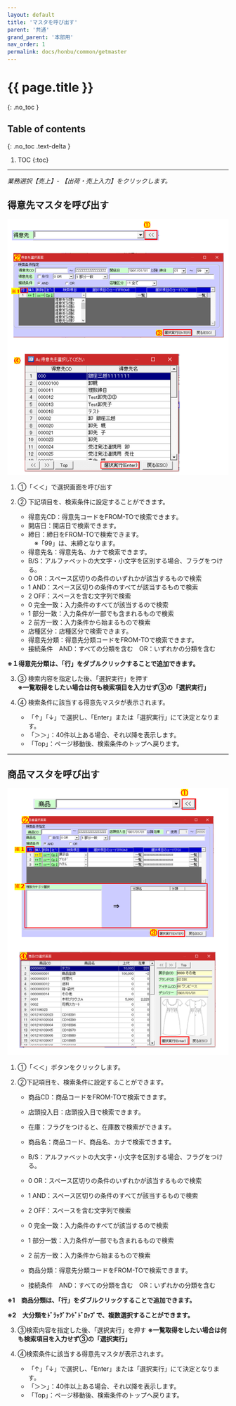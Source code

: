 ```yaml
---
layout: default
title: 'マスタを呼び出す'
parent: '共通'
grand_parent: '本部用'
nav_order: 1
permalink: docs/honbu/common/getmaster
---
```


# {{ page.title }}
{: .no_toc }

## Table of contents
{: .no_toc .text-delta }

1. TOC
{:toc}

---

*業務選択【売上】- 【出荷・売上入力】をクリックします。*

## 得意先マスタを呼び出す

![tokui search](/docs/00HONBU/img/10-common/tokui-search.PNG)

1. ①「＜＜」で選択画面を呼び出す

2. ② 下記項目を、検索条件に設定することができます。
    - 得意先CD：得意先コードをFROM-TOで検索できます。
    - 開店日：開店日で検索できます。
    - 締日：締日をFROM-TOで検索できます。<br>
    　※「99」は、末締となります。
    - 得意先名：得意先名、カナで検索できます。
    - B/S：アルファベットの大文字・小文字を区別する場合、フラグをつける。
    - 0 OR：スペース区切りの条件のいずれかが該当するもので検索
    - 1 AND：スペース区切りの条件のすべてが該当するもので検索
    - 2 OFF：スペースを含む文字列で検索
    - 0 完全一致：入力条件のすべてが該当するので検索
    - 1 部分一致：入力条件が一部でも含まれるもので検索
    - 2 前方一致：入力条件から始まるもので検索
    - 店種区分：店種区分で検索できます。
    - 得意先分類：得意先分類コードをFROM-TOで検索できます。
    - 接続条件　AND：すべての分類を含む　OR：いずれかの分類を含む

**※１得意先分類は、「行」をダブルクリックすることで追加できます。**

3. ③ 検索内容を指定した後、「選択実行」を押す <br>
**※一覧取得をしたい場合は何も検索項目を入力せず③の「選択実行」**

4. ④ 検索条件に該当する得意先マスタが表示されます。<br>
    - 「↑」「↓」で選択し、「Enter」または「選択実行」にて決定となります。
    - 「＞＞」：40件以上ある場合、それ以降を表示します。
    - 「Top」：ページ移動後、検索条件のトップへ戻ります。

---

## 商品マスタを呼び出す

![shohin search](/docs/00HONBU/img/10-common/shohin-search.PNG)

1. ①「＜＜」ボタンをクリックします。

2. ②下記項目を、検索条件に設定することができます。
    - 商品CD：商品コードをFROM-TOで検索できます。
    - 店頭投入日：店頭投入日で検索できます。
    - 在庫：フラグをつけると、在庫数で検索ができます。
    - 商品名：商品コード、商品名、カナで検索できます。
    - B/S：アルファベットの大文字・小文字を区別する場合、フラグをつける。
    - 0 OR：スペース区切りの条件のいずれかが該当するもので検索
    - 1 AND：スペース区切りの条件のすべてが該当するもので検索
    - 2 OFF：スペースを含む文字列で検索
    - 0 完全一致：入力条件のすべてが該当するので検索
    - 1 部分一致：入力条件が一部でも含まれるもので検索
    - 2 前方一致：入力条件から始まるもので検索

    - 商品分類：得意先分類コードをFROM-TOで検索できます。
    - 接続条件　AND：すべての分類を含む　OR：いずれかの分類を含む

**※1　商品分類は、「行」をダブルクリックすることで追加できます。**

**※2　大分類をﾄﾞﾗｯｸﾞｱﾝﾄﾞﾄﾞﾛｯﾌﾟで、複数選択することができます。**

3. ③検索内容を指定した後、「選択実行」を押す
**※一覧取得をしたい場合は何も検索項目を入力せず③の「選択実行」**

4. ④検索条件に該当する得意先マスタが表示されます。
    - 「↑」「↓」で選択し、「Enter」または「選択実行」にて決定となります。
    - 「＞＞」：40件以上ある場合、それ以降を表示します。
    - 「Top」：ページ移動後、検索条件のトップへ戻ります。